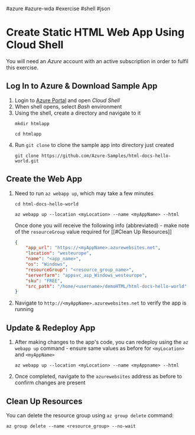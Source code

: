 #azure #azure-wda #exercise #shell #json

# Create Static HTML Web App Using Cloud Shell
You will need an *Azure* account with an active subscription in order to fulfil this exercise.

## Log In to Azure & Download Sample App
1. Login to [Azure Portal](https://portal.azure.com/) and open *Cloud Shell*
2. When shell opens, select *Bash* environment
3. Using the shell, create a directory and navigate to it
	```shell
	mkdir htmlapp
	
	cd htmlapp
	```
4. Run `git clone` to clone the sample app into directory just created
	```shell
	git clone https://github.com/Azure-Samples/html-docs-hello-world.git
	```

## Create the Web App
1. Need to run `az webapp up`, which may take a few minutes
	```shell
	cd html-docs-hello-world

	az webapp up --location <myLocation> --name <myAppName> --html
	```
	
	Once done you will receive the following info (abbreviated) - make note of the `resourceGroup` value required for [[#Clean Up Resources]]
	```json
	{
		"app_url": "https://<myAppName>.azurewebsites.net",
		"location": "westeurope",
		"name": "<app_name>",
		"os": "Windows",
		"resourceGroup": "<resource_group_name>",
		"serverfarm": "appsvc_asp_Windows_westeurope",
		"sku": "FREE",
		"src_path": "/home/<username>/demoHTML/html-docs-hello-world"
	}
	```
2. Navigate to `http://<myAppName>.azurewebsites.net` to verify the app is running

## Update & Redeploy App
1. After making changes to the app's code, you can redeploy using the `az webapp up` command - ensure same values as before for `<myLocation>` and `<myAppName>`
	```shell
	az webapp up --location <myLocation> --name <myAppname> --html
	```
2. Once completed, navigate to the `azurewebsites` address as before to confirm changes are present

## Clean Up Resources
You can delete the resource group using `az group delete` command:
```shell
az group delete --name <resource_group> --no-wait
```